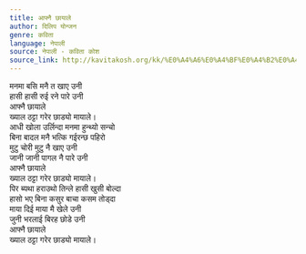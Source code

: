 ```yaml
---
title: आफ्नै छायाले
author: दिलिप योन्जन
genre: कविता
language: नेपाली
source: नेपाली - कविता कोश
source_link: http://kavitakosh.org/kk/%E0%A4%A6%E0%A4%BF%E0%A4%B2%E0%A4%BF%E0%A4%AA_%E0%A4%AF%E0%A5%8B%E0%A4%A8%E0%A5%8D%E0%A4%9C%E0%A4%A8
---
```


मनमा बसि मनै त खाए उनी  
हासी हासी रुई रने पारे उनी  
आफ्नै छायाले  
ख्याल ठट्टा गरेर छाड्यो मायाले।  
आधी खोला उर्लिन्दा मनमा हुन्थ्यो सन्चो  
बिना बादल मनै भत्कि गईरन्छ पहिरो  
मुटु चोरी मुटु नै खाए उनी  
जानी जानी पागल नै पारे उनी  
आफ्नै छायाले  
ख्याल ठट्टा गरेर छाड्यो मायाले।  
पिर ब्यथा हराउथो तिन्ले हासी खुसी बोल्दा  
हासो भए बिना कसुर बाचा कसम तोड्दा  
माया दिई माया मै खेले उनी  
जुनी भरलाई बिरह छोडे उनी  
आफ्नै छायाले  
ख्याल ठट्टा गरेर छाड्यो मायाले।
